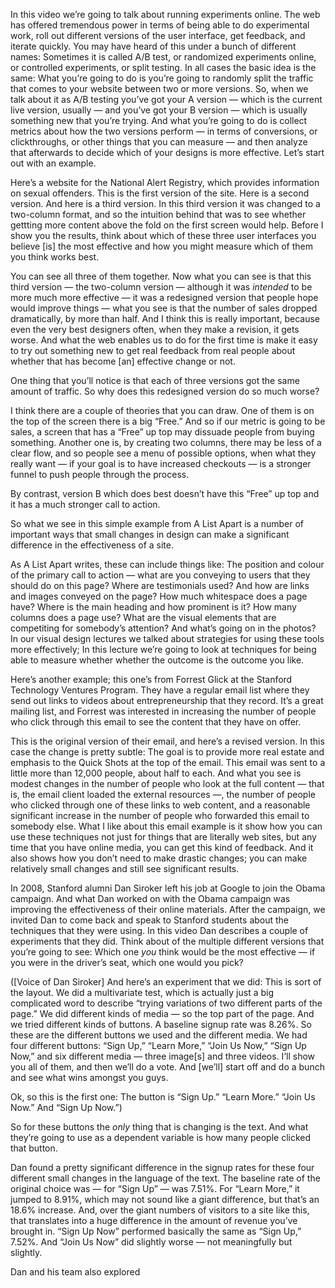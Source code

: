 In this video we’re going to talk about running experiments online.
The web has offered tremendous power
in terms of being able to do experimental work,
roll out different versions of the user interface,
get feedback, and iterate quickly.
You may have heard of this under a bunch of different names:
Sometimes it is called A/B test,
or randomized experiments online,
or controlled experiments,
or split testing.
In all cases the basic idea is the same:
What you’re going to do is you’re going to
randomly split the traffic that comes to your website
between two or more versions.
So, when we talk about it as A/B testing
you’ve got your A version — which is the current live version, usually —
and you’ve got your B version —
which is usually something new that you’re trying.
And what you’re going to do
is collect metrics about how the two versions perform —
in terms of conversions, or clickthroughs,
or other things that you can measure —
and then analyze that afterwards to decide
which of your designs is more effective.
Let’s start out with an example.

Here’s a website for the National Alert Registry,
which provides information on sexual offenders.
This is the first version of the site.
Here is a second version.
And here is a third version.
In this third version it was changed to a two-column format,
and so the intuition behind that was to see
whether gettting more content above the fold on the first screen would help.
Before I show you the results,
think about which of these three user interfaces
you believe [is] the most effective
and how you might measure which of them you think works best.

You can see all three of them together.
Now what you can see is that
this third version — the two-column version —
although it was *intended* to be more much more effective —
it was a redesigned version that people hope would improve things —
what you see is that the number of sales dropped dramatically,
by more than half.
And I think this is really important,
because even the very best designers often,
when they make a revision, it gets worse.
And what the web enables us to do for the first time
is make it easy to try out something new
to get real feedback from real people
about whether that has become [an] effective change or not.

One thing that you’ll notice is that
each of three versions got the same amount of traffic.
So why does this redesigned version do so much worse?

I think there are a couple of theories that you can draw.
One of them is on the top of the screen there is a big “Free.”
And so if our metric is going to be sales,
a screen that has a “Free” up top may dissuade people from buying something.
Another one is, by creating two columns, there may be less of a clear flow,
and so people see a menu of possible options,
when what they really want — if your goal is to have increased checkouts —
is a stronger funnel to push people through the process.

By contrast, version B which does best
doesn’t have this “Free” up top
and it has a much stronger call to action.

So what we see in this simple example from A List Apart
is a number of important ways that small changes in design
can make a significant difference in the effectiveness of a site.

As A List Apart writes, these can include things like:
The position and colour of the primary call to action —
what are you conveying to users that they should do on this page?
Where are testimonials used?
And how are links and images conveyed on the page?
How much whitespace does a page have?
Where is the main heading and how prominent is it?
How many columns does a page use?
What are the visual elements that are competiting for somebody’s attention?
And what’s going on in the photos?
In our visual design lectures
we talked about strategies for using these tools more effectively;
In this lecture we’re going to look at techniques
for being able to measure whether whether the outcome is the outcome you like.

Here’s another example;
this one’s from Forrest Glick at the Stanford Technology Ventures Program.
They have a regular email list
where they send out links to videos about entrepreneurship that they record.
It’s a great mailing list,
and Forrest was interested in increasing the number of people
who click through this email to see the content that they have on offer.

This is the original version of their email,
and here’s a revised version.
In this case the change is pretty subtle:
The goal is to provide more real estate and emphasis
to the Quick Shots at the top of the email.
This email was sent to a little more than 12,000 people,
about half to each.
And what you see is modest changes
in the number of people who look at the full content —
that is, the email client loaded the external resources —,
the number of people who clicked through one of these links to web content,
and a reasonable significant increase
in the number of people who forwarded this email to somebody else.
What I like about this email example
is it show how you can use these techniques
not just for things that are literally web sites,
but any time that you have online media,
you can get this kind of feedback.
And it also shows how you don’t need to make drastic changes;
you can make relatively small changes and still see significant results.

In 2008, Stanford alumni Dan Siroker left his job at Google
to join the Obama campaign.
And what Dan worked on with the Obama campaign
was improving the effectiveness of their online materials.
After the campaign,
we invited Dan to come back and speak to Stanford students
about the techniques that they were using.
In this video Dan describes a couple of experiments that they did.
Think about of the multiple different versions that you’re going to see:
Which one *you* think would be the most effective —
if you were in the driver’s seat, which one would you pick?

([Voice of Dan Siroker] And here’s an experiment that we did:
This is sort of the layout.
We did a multivariate test,
which is actually just a big complicated word to describe
“trying variations of two different parts of the page.”
We did different kinds of media —
so the top part of the page.
And we tried different kinds of buttons.
A baseline signup rate was 8.26%.
So these are the different buttons we used and the different media.
We had four different buttons:
“Sign Up,” “Learn More,” “Join Us Now,” “Sign Up Now,”
and six different media — three image[s] and three videos.
I’ll show you all of them, and then we’ll do a vote.
And [we’ll] start off and do a bunch and see what wins amongst you guys.

Ok, so this is the first one: The button is “Sign Up.”
“Learn More.”
“Join Us Now.”
And “Sign Up Now.”)

So for these buttons the *only* thing that is changing is the text.
And what they’re going to use as a dependent variable
is how many people clicked that button.

Dan found a pretty significant difference in the signup rates
for these four different small changes in the language of the text.
The baseline rate of the original choice was — for “Sign Up” — was 7.51%.
For “Learn More,” it jumped to 8.91%,
which may not sound like a giant difference,
but that’s an 18.6% increase.
And, over the giant numbers of visitors to a site like this,
that translates into a huge difference
in the amount of revenue you’ve brought in.
“Sign Up Now” performed basically the same as “Sign Up,” 7.52%.
And “Join Us Now” did slightly worse — not meaningfully but slightly.

Dan and his team also explored

